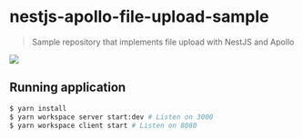 # nestjs-apollo-file-upload-sample

> Sample repository that implements file upload with NestJS and Apollo

![](https://i.gyazo.com/7b497f434dbd38a8c307c91e1cfee4b3.png)

## Running application

```bash
$ yarn install
$ yarn workspace server start:dev # Listen on 3000
$ yarn workspace client start # Listen on 8080
```
